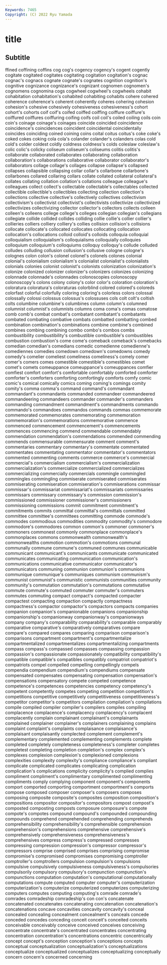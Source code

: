 ```yaml
---
Keywords: 7465
Copyright: (C) 2022 Ryu Yamada
---
```



# title

## Subtitle
ffined
coffining coffins cog cog's cogency cogency's cogent cogently cogitate cogitated
cogitates cogitating cogitation cogitation's cognac cognac's cognacs cognate cognate's cognates
cognition cognition's cognitive cognizance cognizance's cognizant cognomen cognomen's cognomens cognomina
cogs cogwheel cogwheel's cogwheels cohabit cohabitation cohabitation's cohabited cohabiting cohabits
cohere cohered coherence coherence's coherent coherently coheres cohering cohesion cohesion's
cohesive cohesively cohesiveness cohesiveness's cohort cohort's cohorts coif coif's coifed
coiffed coiffing coiffure coiffure's coiffured coiffures coiffuring coifing coifs coil
coil's coiled coiling coils coin coin's coinage coinage's coinages coincide
coincided coincidence coincidence's coincidences coincident coincidental coincidentally coincides coinciding coined
coining coins coital coitus coitus's coke coke's coked cokes coking
cola cola's colander colander's colanders colas cold cold's colder coldest
coldly coldness coldness's colds coleslaw coleslaw's colic colic's colicky coliseum
coliseum's coliseums colitis colitis's collaborate collaborated collaborates collaborating collaboration collaboration's
collaborations collaborative collaborator collaborator's collaborators collage collage's collages collapse collapse's
collapsed collapses collapsible collapsing collar collar's collarbone collarbone's collarbones collared
collaring collars collate collated collateral collateral's collates collating collation collation's
collations colleague colleague's colleagues collect collect's collectable collectable's collectables collected
collectible collectible's collectibles collecting collection collection's collections collective collective's collectively
collectives collectivism collectivism's collectivist collectivist's collectivists collectivize collectivized collectivizes collectivizing
collector collector's collectors collects colleen colleen's colleens college college's colleges
collegian collegian's collegians collegiate collide collided collides colliding collie collie's
collier collier's collieries colliers colliery colliery's collies collision collision's collisions
collocate collocate's collocated collocates collocating collocation collocation's collocations colloid colloid's
colloids colloquia colloquial colloquialism colloquialism's colloquialisms colloquially colloquies colloquium colloquium's
colloquiums colloquy colloquy's collude colluded colludes colluding collusion collusion's collusive
cologne cologne's colognes colon colon's colonel colonel's colonels colones colonial
colonial's colonialism colonialism's colonialist colonialist's colonialists colonials colonies colonist colonist's
colonists colonization colonization's colonize colonized colonizer colonizer's colonizers colonizes colonizing
colonnade colonnade's colonnades colonoscopies colonoscopy colonoscopy's colons colony colony's color
color's coloration coloration's coloratura coloratura's coloraturas colorblind colored colored's coloreds
colorfast colorful colorfully coloring coloring's colorless colors colossal colossally colossi
colossus colossus's colossuses cols colt colt's coltish colts columbine columbine's
columbines column column's columned columnist columnist's columnists columns coma coma's
comas comatose comb comb's combat combat's combatant combatant's combatants combated
combating combative combats combatted combatting combed combination combination's combinations combine
combine's combined combines combing combining combo combo's combos combs combustibility
combustibility's combustible combustible's combustibles combustion combustion's come come's comeback comeback's
comebacks comedian comedian's comedians comedic comedienne comedienne's comediennes comedies comedown
comedown's comedowns comedy comedy's comelier comeliest comeliness comeliness's comely comer
comer's comers comes comestible comestible's comestibles comet comet's comets comeuppance
comeuppance's comeuppances comfier comfiest comfort comfort's comfortable comfortably comforted comforter
comforter's comforters comforting comfortingly comforts comfy comic comic's comical comically
comics coming coming's comings comity comity's comma comma's command command's
commandant commandant's commandants commanded commandeer commandeered commandeering commandeers commander commander's
commanders commanding commandment commandment's commandments commando commando's commandoes commandos commands
commas commemorate commemorated commemorates commemorating commemoration commemoration's commemorations commemorative commence
commenced commencement commencement's commencements commences commencing commend commendable commendably commendation
commendation's commendations commended commending commends commensurable commensurate comment comment's commentaries
commentary commentary's commentate commentated commentates commentating commentator commentator's commentators commented
commenting comments commerce commerce's commercial commercial's commercialism commercialism's commercialization commercialization's
commercialize commercialized commercializes commercializing commercially commercials commingle commingled commingles commingling
commiserate commiserated commiserates commiserating commiseration commiseration's commiserations commissar commissar's commissariat
commissariat's commissariats commissaries commissars commissary commissary's commission commission's commissioned commissioner
commissioner's commissioners commissioning commissions commit commitment commitment's commitments commits committal
committal's committals committed committee committee's committees committing commode commode's commodes
commodious commodities commodity commodity's commodore commodore's commodores common common's commoner
commoner's commoners commonest commonly commonplace commonplace's commonplaces commons commonwealth commonwealth's
commonwealths commotion commotion's commotions communal communally commune commune's communed communes
communicable communicant communicant's communicants communicate communicated communicates communicating communication communication's
communications communicative communicator communicator's communicators communing communion communion's communions communique
communique's communiques communism communism's communist communist's communistic communists communities community
community's commutation commutation's commutations commutative commute commute's commuted commuter commuter's
commuters commutes commuting compact compact's compacted compacter compactest compacting compaction
compactly compactness compactness's compactor compactor's compactors compacts companies companion companion's
companionable companions companionship companionship's companionway companionway's companionways company company's comparability
comparability's comparable comparably comparative comparative's comparatively comparatives compare compare's compared
compares comparing comparison comparison's comparisons compartment compartment's compartmentalize compartmentalized compartmentalizes
compartmentalizing compartments compass compass's compassed compasses compassing compassion compassion's compassionate
compassionately compatibility compatibility's compatible compatible's compatibles compatibly compatriot compatriot's compatriots
compel compelled compelling compellingly compels compendia compendium compendium's compendiums compensate
compensated compensates compensating compensation compensation's compensations compensatory compete competed competence
competence's competences competencies competency competency's competent competently competes competing competition
competition's competitions competitive competitively competitiveness competitiveness's competitor competitor's competitors compilation
compilation's compilations compile compiled compiler compiler's compilers compiles compiling complacence
complacence's complacency complacency's complacent complacently complain complainant complainant's complainants complained
complainer complainer's complainers complaining complains complaint complaint's complaints complaisance complaisance's
complaisant complaisantly complected complement complement's complementary complemented complementing complements complete
completed completely completeness completeness's completer completes completest completing completion completion's
complex complex's complexes complexion complexion's complexioned complexions complexities complexity complexity's
compliance compliance's compliant complicate complicated complicates complicating complication complication's complications
complicity complicity's complied complies compliment compliment's complimentary complimented complimenting compliments
comply complying component component's components comport comported comporting comportment comportment's
comports compose composed composer composer's composers composes composing composite composite's
composites composition composition's compositions compositor compositor's compositors compost compost's composted
composting composts composure composure's compote compote's compotes compound compound's compounded
compounding compounds comprehend comprehended comprehending comprehends comprehensibility comprehensibility's comprehensible comprehension
comprehension's comprehensions comprehensive comprehensive's comprehensively comprehensiveness comprehensiveness's comprehensives compress compress's
compressed compresses compressing compression compression's compressor compressor's compressors comprise comprised
comprises comprising compromise compromise's compromised compromises compromising comptroller comptroller's comptrollers
compulsion compulsion's compulsions compulsive compulsively compulsiveness compulsiveness's compulsories compulsorily compulsory
compulsory's compunction compunction's compunctions computation computation's computational computationally computations compute
computed computer computer's computerization computerization's computerize computerized computerizes computerizing computers
computes computing computing's comrade comrade's comrades comradeship comradeship's con con's
concatenate concatenated concatenates concatenating concatenation concatenation's concatenations concave concavities concavity
concavity's conceal concealed concealing concealment concealment's conceals concede conceded concedes
conceding conceit conceit's conceited conceits conceivable conceivably conceive conceived conceives
conceiving concentrate concentrate's concentrated concentrates concentrating concentration concentration's concentrations concentric
concentrically concept concept's conception conception's conceptions concepts conceptual conceptualization conceptualization's
conceptualizations conceptualize conceptualized conceptualizes conceptualizing conceptually concern concern's concerned concerning
